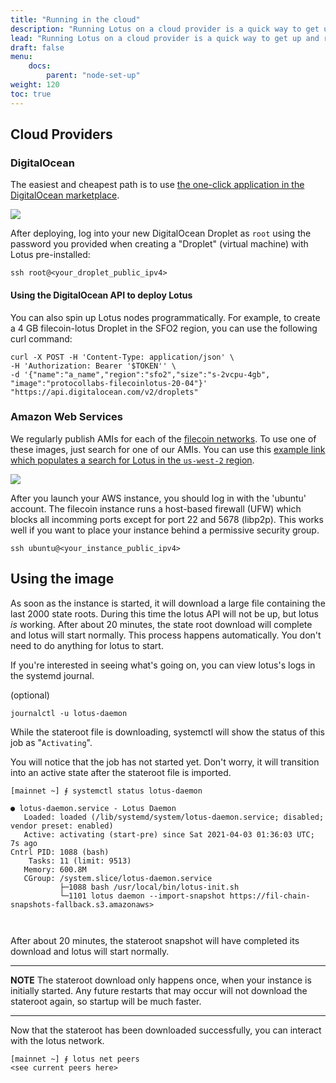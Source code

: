 ```yaml
---
title: "Running in the cloud"
description: "Running Lotus on a cloud provider is a quick way to get up and running. Using these images, you can be up and running with a fully synced node in less than half an hour without compiling Lotus on your local machine."
lead: "Running Lotus on a cloud provider is a quick way to get up and running. Using these images, you can be up and running with a fully synced node in less than half an hour without compiling Lotus on your local machine."
draft: false
menu:
    docs:
        parent: "node-set-up"
weight: 120
toc: true
---
```


## Cloud Providers

### DigitalOcean

The easiest and cheapest path is to use [the one-click application in the DigitalOcean marketplace](https://marketplace.digitalocean.com/apps/filecoin-lotus).

<a href="https://marketplace.digitalocean.com/apps/filecoin-lotus" alt="DigitalOcean Logo"><img src="../images/cloud/digitalocean-logo.svg" style="max-width: 40%; cursor: hand !important;"/></a>

After deploying, log into your new DigitalOcean Droplet as `root` using the password you provided when creating a "Droplet" (virtual machine) with Lotus pre-installed:

```
ssh root@<your_droplet_public_ipv4>
```

#### Using the DigitalOcean API to deploy Lotus

You can also spin up Lotus nodes programmatically. For example, to create a 4 GB filecoin-lotus Droplet in the SFO2 region, you can use the following curl command:

```
curl -X POST -H 'Content-Type: application/json' \
-H 'Authorization: Bearer '$TOKEN'' \
-d '{"name":"a_name","region":"sfo2","size":"s-2vcpu-4gb",
"image":"protocollabs-filecoinlotus-20-04"}'  "https://api.digitalocean.com/v2/droplets"
```

### Amazon Web Services

We regularly publish AMIs for each of the [filecoin networks](https://network.filecoin.io/). To use one of these images, just search for one of our AMIs. You can use this [example link which populates a search for Lotus in the `us-west-2` region](https://us-west-2.console.aws.amazon.com/ec2/v2/home?region=us-west-2#Images:visibility=public-images;search=lotus-mainnet;ownerAlias=657871693752;sort=name).

<a href="https://us-west-2.console.aws.amazon.com/ec2/v2/home?region=us-west-2#Images:visibility=public-images;search=lotus-mainnet;ownerAlias=657871693752;sort=name" alt="AWS Logo"><img src="../images/cloud/aws-logo.svg" style="max-width: 40%; cursor: hand !important;"/></a>

After you launch your AWS instance, you should log in with the 'ubuntu' account.
The filecoin instance runs a host-based firewall (UFW) which blocks all incomming ports except
for port 22 and 5678 (libp2p). This works well if you want to place your instance behind a permissive security group.

```
ssh ubuntu@<your_instance_public_ipv4>
```

## Using the image

As soon as the instance is started, it will download a large file containing the last 2000 state roots. During this time the lotus API will not be up, but lotus _is_ working. After about 20 minutes, the state root download will complete and lotus will start normally. This process happens automatically. You don't need to do anything for lotus to start.

If you're interested in seeing what's going on, you can view lotus's logs in the systemd journal.

(optional)

```
journalctl -u lotus-daemon
```

While the stateroot file is downloading, systemctl will show the status of this job as "`Activating`".

You will notice that the job has not started yet. Don't worry, it will transition into an active state after the stateroot file is imported.

```
[mainnet ~] ⨎ systemctl status lotus-daemon

● lotus-daemon.service - Lotus Daemon
   Loaded: loaded (/lib/systemd/system/lotus-daemon.service; disabled; vendor preset: enabled)
   Active: activating (start-pre) since Sat 2021-04-03 01:36:03 UTC; 7s ago
Cntrl PID: 1088 (bash)
    Tasks: 11 (limit: 9513)
   Memory: 600.8M
   CGroup: /system.slice/lotus-daemon.service
           ├─1088 bash /usr/local/bin/lotus-init.sh
           └─1101 lotus daemon --import-snapshot https://fil-chain-snapshots-fallback.s3.amazonaws>



```

After about 20 minutes, the stateroot snapshot will have completed its download and lotus will start normally.

---

**NOTE**
The stateroot download only happens once, when your instance is initially started. Any future restarts that may occur will not download the stateroot again, so startup will be much faster.

---

Now that the stateroot has been downloaded successfully, you can interact with the lotus network.

```
[mainnet ~] ⨎ lotus net peers
<see current peers here>
```

